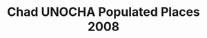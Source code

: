 ---
title: Chad UNOCHA Populated Places 2008
categories: 
    - data
geography: chad
partner: unocha
cat: logistics
year: 2008
layer: ocha-cod.chad-populatedplaces-2008
api:
embed:
source: UNOCHA 
license: Humanitarian Use
updated: 3/28/2012
description: This layer depicts populated places in Chad. Data obtained from the UN Office for the Coordination of Humanitarian Affairs (UN OCHA) [Common and Fundamental Operating Datasets Registry](http://cod.humanitarianresponse.info/). See the [Chad](http://cod.humanitarianresponse.info/country-region/chad) registry for the most recent changes.
downloads:
    - type: shapefile
      link: http://dl.dropbox.com/u/72717685/ocha-chad-populatedplaces.zip
    - type: sqlite
      link: http://dl.dropbox.com/u/72717685/ocha-chad-populatedplaces.sqlite.zip
---